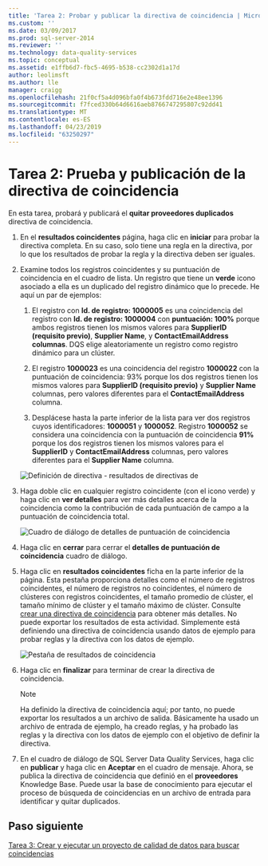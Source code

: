 ```yaml
---
title: 'Tarea 2: Probar y publicar la directiva de coincidencia | Microsoft Docs'
ms.custom: ''
ms.date: 03/09/2017
ms.prod: sql-server-2014
ms.reviewer: ''
ms.technology: data-quality-services
ms.topic: conceptual
ms.assetid: e1ffb6d7-fbc5-4695-b538-cc2302d1a17d
author: leolimsft
ms.author: lle
manager: craigg
ms.openlocfilehash: 21f0cf5a4d096bfa0f4b673fdd716e2e48ee1396
ms.sourcegitcommit: f7fced330b64d6616aeb8766747295807c92dd41
ms.translationtype: MT
ms.contentlocale: es-ES
ms.lasthandoff: 04/23/2019
ms.locfileid: "63250297"
---
```

# <a name="task-2-testing-and-publishing-the-matching-policy"></a>Tarea 2: Prueba y publicación de la directiva de coincidencia
  En esta tarea, probará y publicará el **quitar proveedores duplicados** directiva de coincidencia.  
  
1.  En el **resultados coincidentes** página, haga clic en **iniciar** para probar la directiva completa. En su caso, solo tiene una regla en la directiva, por lo que los resultados de probar la regla y la directiva deben ser iguales.  
  
2.  Examine todos los registros coincidentes y su puntuación de coincidencia en el cuadro de lista. Un registro que tiene un **verde** icono asociado a ella es un duplicado del registro dinámico que lo precede. He aquí un par de ejemplos:  
  
    1.  El registro con **Id. de registro: 1000005** es una coincidencia del registro con **Id. de registro: 1000004** con **puntuación: 100%** porque ambos registros tienen los mismos valores para **SupplierID (requisito previo)**, **Supplier Name**, y **ContactEmailAddress columnas**. DQS elige aleatoriamente un registro como registro dinámico para un clúster.  
  
    2.  El registro **1000023** es una coincidencia del registro **1000022** con la puntuación de coincidencia: 93% porque los dos registros tienen los mismos valores para **SupplierID (requisito previo)** y **Supplier Name** columnas, pero valores diferentes para el **ContactEmailAddress** columna.  
  
    3.  Desplácese hasta la parte inferior de la lista para ver dos registros cuyos identificadores: **1000051** y **1000052**. Registro **1000052** se considera una coincidencia con la puntuación de coincidencia **91%** porque los dos registros tienen los mismos valores para el **SupplierID** y  **ContactEmailAddress** columnas, pero valores diferentes para el **Supplier Name** columna.  
  
     ![Definición de directiva - resultados de directivas de](../../2014/tutorials/media/et-testingandpublishingthematchingpolicy-01.jpg "definición de directiva - resultados de directivas")  
  
3.  Haga doble clic en cualquier registro coincidente (con el icono verde) y haga clic en **ver detalles** para ver más detalles acerca de la coincidencia como la contribución de cada puntuación de campo a la puntuación de coincidencia total.  
  
     ![Cuadro de diálogo de detalles de puntuación de coincidencia](../../2014/tutorials/media/et-testingandpublishingthematchingpolicy-02.jpg "cuadro de diálogo de detalles de puntuación de coincidencia")  
  
4.  Haga clic en **cerrar** para cerrar el **detalles de puntuación de coincidencia** cuadro de diálogo.  
  
5.  Haga clic en **resultados coincidentes** ficha en la parte inferior de la página. Esta pestaña proporciona detalles como el número de registros coincidentes, el número de registros no coincidentes, el número de clústeres con registros coincidentes, el tamaño promedio de clúster, el tamaño mínimo de clúster y el tamaño máximo de clúster. Consulte [crear una directiva de coincidencia](https://msdn.microsoft.com/library/hh270290.aspx) para obtener más detalles. No puede exportar los resultados de esta actividad. Simplemente está definiendo una directiva de coincidencia usando datos de ejemplo para probar reglas y la directiva con los datos de ejemplo.  
  
     ![Pestaña de resultados de coincidencia](../../2014/tutorials/media/et-testingandpublishingthematchingpolicy-03.jpg "coincidentes de la pestaña de resultados")  
  
6.  Haga clic en **finalizar** para terminar de crear la directiva de coincidencia.  
  
    > [!NOTE]  
    >  Ha definido la directiva de coincidencia aquí; por tanto, no puede exportar los resultados a un archivo de salida. Básicamente ha usado un archivo de entrada de ejemplo, ha creado reglas, y ha probado las reglas y la directiva con los datos de ejemplo con el objetivo de definir la directiva.  
  
7.  En el cuadro de diálogo de SQL Server Data Quality Services, haga clic en **publicar** y haga clic en **Aceptar** en el cuadro de mensaje. Ahora, se publica la directiva de coincidencia que definió en el **proveedores** Knowledge Base. Puede usar la base de conocimiento para ejecutar el proceso de búsqueda de coincidencias en un archivo de entrada para identificar y quitar duplicados.  
  
## <a name="next-step"></a>Paso siguiente  
 [Tarea 3: Crear y ejecutar un proyecto de calidad de datos para buscar coincidencias](../../2014/tutorials/task-3-creating-and-running-a-data-quality-project-for-matching.md)  
  
  
